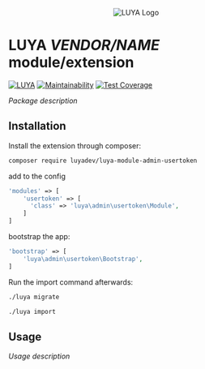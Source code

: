 <p align="center">
  <img src="https://raw.githubusercontent.com/luyadev/luya/master/docs/logo/luya-logo-0.2x.png" alt="LUYA Logo"/>
</p>

# LUYA *VENDOR/NAME* module/extension

[![LUYA](https://img.shields.io/badge/Powered%20by-LUYA-brightgreen.svg)](https://luya.io)
[![Maintainability](https://api.codeclimate.com/v1/badges/48bcbaece4a451825e24/maintainability)](https://codeclimate.com/github/luyadev/luya-module-admin-usertoken/maintainability)
[![Test Coverage](https://api.codeclimate.com/v1/badges/48bcbaece4a451825e24/test_coverage)](https://codeclimate.com/github/luyadev/luya-module-admin-usertoken/test_coverage)

*Package description*

## Installation

Install the extension through composer:

```sh
composer require luyadev/luya-module-admin-usertoken
```

add to the config

```php
'modules' => [
    'usertoken' => [
      'class' => 'luya\admin\usertoken\Module',
    ]
]
```

bootstrap the app:

```php
'bootstrap' => [
    'luya\admin\usertoken\Bootstrap',
]
```

Run the import command afterwards:

```sh
./luya migrate
```

```sh
./luya import
```

## Usage

*Usage description*
